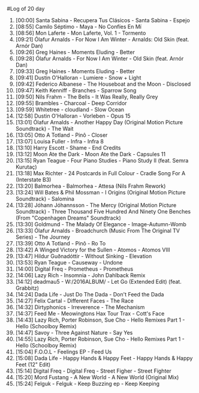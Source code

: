 #Log of 20 day

1. [00:00] Santa Sabina - Recupera Tus Clásicos - Santa Sabina - Espejo
1. [08:55] Camilo Séptimo - Maya - No Confíes En Mí
1. [08:56] Mon Laferte - Mon Laferte, Vol. 1 - Tormento
1. [09:21] Ólafur Arnalds - For Now I Am Winter - Arnalds: Old Skin (feat. Arnór Dan)
1. [09:26] Greg Haines - Moments Eluding - Better
1. [09:28] Ólafur Arnalds - For Now I Am Winter - Old Skin (feat. Arnór Dan)
1. [09:33] Greg Haines - Moments Eluding - Better
1. [09:41] Dustin O'Halloran - Lumiere - Snow + Light
1. [09:42] Federico Albanese - The Houseboat and the Moon - Disclosed
1. [09:47] Keith Kenniff - Branches - Sparrow Song
1. [09:50] Nils Frahm - The Bells - It Was Really, Really Grey
1. [09:55] Brambles - Charcoal - Deep Corridor
1. [09:59] Whitetree - cloudland - Slow Ocean
1. [12:58] Dustin O'Halloran - Vorleben - Opus 15
1. [13:01] Ólafur Arnalds - Another Happy Day (Original Motion Picture Soundtrack) - The Wait
1. [13:05] Otto A Totland - Pinô - Closer
1. [13:07] Louisa Fuller - Infra - Infra 8
1. [13:10] Harry Escott - Shame - End Credits
1. [13:12] Moon Ate the Dark - Moon Ate the Dark - Capsules 11
1. [13:15] Ryan Teague - Four Piano Studies - Piano Study II (feat. Semra Kurutaç)
1. [13:18] Max Richter - 24 Postcards in Full Colour - Cradle Song For A (Interstate B3)
1. [13:20] Balmorhea - Balmorhea - Attesa (Nils Frahm Rework)
1. [13:24] Will Bates & Phil Mossman - I Origins (Original Motion Picture Soundtrack) - Salomina
1. [13:28] Jóhann Jóhannsson - The Mercy (Original Motion Picture Soundtrack) - Three Thousand Five Hundred And Ninety One Benches (From "Copenhagen Dreams" Soundtrack)
1. [13:30] Goldmund - The Malady Of Elegance - Image-Autumn-Womb
1. [13:33] Ólafur Arnalds - Broadchurch (Music From The Original TV Series) - The Journey
1. [13:39] Otto A Totland - Pinô - Ro To
1. [13:42] A Winged Victory for the Sullen - Atomos - Atomos VIII
1. [13:47] Hildur Guðnadóttir - Without Sinking - Elevation
1. [13:53] Ryan Teague - Causeway - Undone
1. [14:00] Digital Freq - Prometheus - Prometheus
1. [14:06] Lazy Rich - Insomnia - John Dahlback Remix
1. [14:12] deadmau5 - W:/2016ALBUM/ - Let Go (Extended Edit) (feat. Grabbitz)
1. [14:24] Dada Life - Just Do The Dada - Don't Feed the Dada
1. [14:27] Felix Cartal - Different Faces - The Race
1. [14:32] Dirtyphonics - Irreverence - The Mechanism
1. [14:37] Feed Me - Meowingtons Hax Tour Trax - Cott's Face
1. [14:43] Lazy Rich, Porter Robinson, Sue Cho - Hello Remixes Part 1 - Hello (Schoolboy Remix)
1. [14:47] Savoy - Three Against Nature - Say Yes
1. [14:55] Lazy Rich, Porter Robinson, Sue Cho - Hello Remixes Part 1 - Hello (Schoolboy Remix)
1. [15:04] F.O.O.L - Feelings EP - Feed Us
1. [15:08] Dada Life - Happy Hands & Happy Feet - Happy Hands & Happy Feet (12" Edit)
1. [15:14] Digital Freq - Digital Freq - Street Figher - Street Fighter
1. [15:20] Mord Fustang - A New World - A New World (Original Mix)
1. [15:24] Felguk - Felguk - Keep Buzzing ep - Keep Keeping
